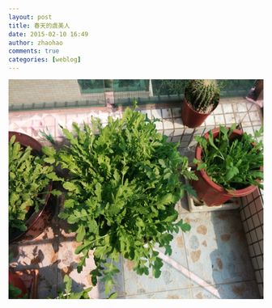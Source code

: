 ```yaml
---
layout: post
title: 春天的虞美人
date: 2015-02-10 16:49
author: zhaohao
comments: true
categories: [weblog]
---
```

<a href="/Resource/IMG_20150209_140845PN.jpg"><img class="alignnone size-large wp-image-33" src="/Resource/IMG_20150209_140845PN.jpg" alt="IMG_20150209_140845PN" width="580" height="435" /></a>
